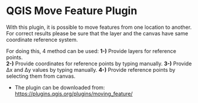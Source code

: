 # QGIS Move Feature Plugin

With this plugin, it is possible to move features from one location to another. For correct results please be sure that the layer and the canvas have same coordinate reference system.

For doing this, 4 method can be used:
**1-)** Provide layers for reference points.<br/>
**2-)** Provide coordinates for reference points by typing manually.
**3-)** Provide Δx and Δy values by typing manually.
**4-)** Provide reference points by selecting them from canvas.

* The plugin can be downloaded from: <a href="https://plugins.qgis.org/plugins/moving_feature/" target="_blank">https://plugins.qgis.org/plugins/moving_feature/</a>

